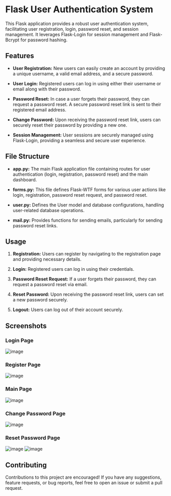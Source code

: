 # Flask User Authentication System

This Flask application provides a robust user authentication system, facilitating user registration, login, password reset, and session management. It leverages Flask-Login for session management and Flask-Bcrypt for password hashing.

## Features

- **User Registration:** New users can easily create an account by providing a unique username, a valid email address, and a secure password.

- **User Login:** Registered users can log in using either their username or email along with their password.

- **Password Reset:** In case a user forgets their password, they can request a password reset. A secure password reset link is sent to their registered email address.

- **Change Password:** Upon receiving the password reset link, users can securely reset their password by providing a new one.

- **Session Management:** User sessions are securely managed using Flask-Login, providing a seamless and secure user experience.

## File Structure

- **app.py:** The main Flask application file containing routes for user authentication (login, registration, password reset) and the main dashboard.

- **forms.py:** This file defines Flask-WTF forms for various user actions like login, registration, password reset request, and password reset.

- **user.py:** Defines the User model and database configurations, handling user-related database operations.

- **mail.py:** Provides functions for sending emails, particularly for sending password reset links.

## Usage

1. **Registration:** Users can register by navigating to the registration page and providing necessary details.

2. **Login:** Registered users can log in using their credentials.

3. **Password Reset Request:** If a user forgets their password, they can request a password reset via email.

4. **Reset Password:** Upon receiving the password reset link, users can set a new password securely.

5. **Logout:** Users can log out of their account securely.

## Screenshots

### Login Page
![image](https://github.com/thisisemre/BasicLoginPage/assets/106868668/22ea4b9f-3ad7-4190-bcdc-977d46b2d9f3)


### Register Page
![image](https://github.com/thisisemre/BasicLoginPage/assets/106868668/92b379cb-432e-4dab-94c9-8b88199b6c05)


### Main Page
![image](https://github.com/thisisemre/BasicLoginPage/assets/106868668/881b2cbe-73b1-403e-9f93-0b1f42281a0c)


### Change Password Page
![image](https://github.com/thisisemre/BasicLoginPage/assets/106868668/7f066453-8879-404a-ae12-fbdd2c215c9b)


### Reset Password Page
![image](https://github.com/thisisemre/BasicLoginPage/assets/106868668/eba07c94-3429-4734-8128-4eaf79abee49)
![image](https://github.com/thisisemre/BasicLoginPage/assets/106868668/036a18fc-d239-44fa-9fa3-6d6a28457f77)



## Contributing

Contributions to this project are encouraged! If you have any suggestions, feature requests, or bug reports, feel free to open an issue or submit a pull request.
